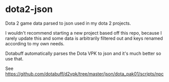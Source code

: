 # dota2-json

Dota 2 game data parsed to json used in my dota 2 projects.

I wouldn't recommend starting a new project based off this repo,
because I rarely update this and some data is arbitrarily filtered out and keys renamed according to my own needs.

Dotabuff automatically parses the Dota VPK to json and it's much better so use that.

See https://github.com/dotabuff/d2vpk/tree/master/json/dota_pak01/scripts/npc
